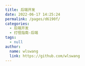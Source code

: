 ```yaml
---
title: 后端开发
date: 2022-06-17 14:25:24
permalink: /pages/d6190f/
categories:
  - 后端开发
  - 打怪指南-后端
tags:
  - null
author:
  name: wlswang
  link: https://github.com/wlswang
---
```

